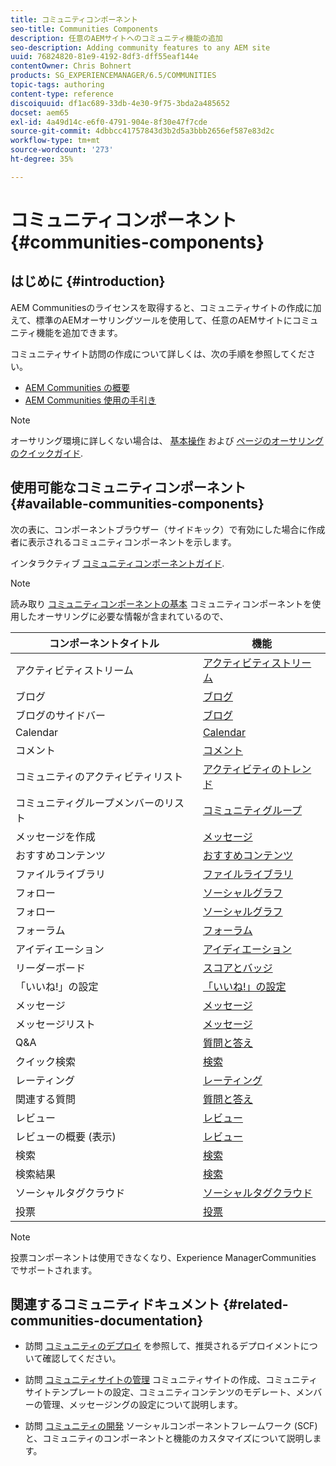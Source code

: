 ```yaml
---
title: コミュニティコンポーネント
seo-title: Communities Components
description: 任意のAEMサイトへのコミュニティ機能の追加
seo-description: Adding community features to any AEM site
uuid: 76824820-81e9-4192-8df3-dff55eaf144e
contentOwner: Chris Bohnert
products: SG_EXPERIENCEMANAGER/6.5/COMMUNITIES
topic-tags: authoring
content-type: reference
discoiquuid: df1ac689-33db-4e30-9f75-3bda2a485652
docset: aem65
exl-id: 4a49d14c-e6f0-4791-904e-8f30e47f7cde
source-git-commit: 4dbbcc41757843d3b2d5a3bbb2656ef587e83d2c
workflow-type: tm+mt
source-wordcount: '273'
ht-degree: 35%

---
```


# コミュニティコンポーネント {#communities-components}

## はじめに {#introduction}

AEM Communitiesのライセンスを取得すると、コミュニティサイトの作成に加えて、標準のAEMオーサリングツールを使用して、任意のAEMサイトにコミュニティ機能を追加できます。

コミュニティサイト訪問の作成について詳しくは、次の手順を参照してください。

* [AEM Communities の概要](/help/communities/overview.md)
* [AEM Communities 使用の手引き](/help/communities/getting-started.md)

>[!NOTE]
>
>オーサリング環境に詳しくない場合は、 [基本操作](/help/sites-authoring/basic-handling.md) および [ページのオーサリングのクイックガイド](/help/sites-authoring/qg-page-authoring.md).

## 使用可能なコミュニティコンポーネント {#available-communities-components}

次の表に、コンポーネントブラウザー（サイドキック）で有効にした場合に作成者に表示されるコミュニティコンポーネントを示します。

インタラクティブ [コミュニティコンポーネントガイド](/help/communities/components-guide.md).

>[!NOTE]
>
>読み取り [コミュニティコンポーネントの基本](/help/communities/basics.md) コミュニティコンポーネントを使用したオーサリングに必要な情報が含まれているので、

| **コンポーネントタイトル** | **機能** |
|---|---|
| アクティビティストリーム | [アクティビティストリーム](/help/communities/activities.md) |
| ブログ | [ブログ](/help/communities/blog-feature.md) |
| ブログのサイドバー | [ブログ](/help/communities/blog-feature.md) |
| Calendar | [Calendar](/help/communities/calendar.md) |
| コメント | [コメント](/help/communities/comments.md) |
| コミュニティのアクティビティリスト | [アクティビティのトレンド](/help/communities/trends.md) |
| コミュニティグループメンバーのリスト | [コミュニティグループ](/help/communities/creating-groups.md) |
| メッセージを作成 | [メッセージ](/help/communities/configure-messaging.md) |
| おすすめコンテンツ | [おすすめコンテンツ](/help/communities/featured.md) |
| ファイルライブラリ | [ファイルライブラリ](/help/communities/file-library.md) |
| フォロー | [ソーシャルグラフ](/help/communities/socialgraph.md) |
| フォロー | [ソーシャルグラフ](/help/communities/socialgraph.md) |
| フォーラム | [フォーラム](/help/communities/forum.md) |
| アイディエーション | [アイディエーション](/help/communities/ideation-feature.md) |
| リーダーボード | [スコアとバッジ](/help/communities/enabling-leaderboard.md) |
| 「いいね!」の設定 | [「いいね!」の設定](/help/communities/liking.md) |
| メッセージ | [メッセージ](/help/communities/configure-messaging.md) |
| メッセージリスト | [メッセージ](/help/communities/configure-messaging.md) |
| Q&amp;A | [質問と答え](/help/communities/working-with-qna.md) |
| クイック検索 | [検索](/help/communities/search.md) |
| レーティング | [レーティング](/help/communities/rating.md) |
| 関連する質問 | [質問と答え](/help/communities/working-with-qna.md) |
| レビュー | [レビュー](/help/communities/reviews.md) |
| レビューの概要 (表示) | [レビュー](/help/communities/reviews.md) |
| 検索 | [検索](/help/communities/search.md) |
| 検索結果 | [検索](/help/communities/search.md) |
| ソーシャルタグクラウド | [ソーシャルタグクラウド](/help/communities/tagcloud.md) |
| 投票 | [投票](/help/communities/voting.md) |

>[!NOTE]
>
>投票コンポーネントは使用できなくなり、Experience ManagerCommunities でサポートされます。

## 関連するコミュニティドキュメント {#related-communities-documentation}

* 訪問 [コミュニティのデプロイ](/help/communities/deploy-communities.md) を参照して、推奨されるデプロイメントについて確認してください。

* 訪問 [コミュニティサイトの管理](/help/communities/administer-landing.md) コミュニティサイトの作成、コミュニティサイトテンプレートの設定、コミュニティコンテンツのモデレート、メンバーの管理、メッセージングの設定について説明します。

* 訪問 [コミュニティの開発](/help/communities/communities.md) ソーシャルコンポーネントフレームワーク (SCF) と、コミュニティのコンポーネントと機能のカスタマイズについて説明します。
